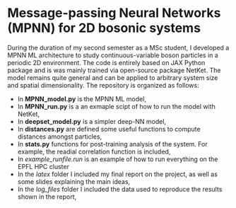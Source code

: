 # Message-passing Neural Networks (MPNN) for 2D bosonic systems

During the duration of my second semester as a MSc student, I developed a MPNN ML architecture to study continuous-variable boson 
particles in a periodic 2D environment. The code is entirely based on JAX Python package and is was mainly trained via open-source package NetKet. 
The model remains quite general and can be applied to arbitrary system size and spatial dimensionality. 
The repository is organized as follows:
- In **MPNN_model.py** is the MPNN ML model,
- In **MPNN_run.py** is a an exmaple scipt of how to run the model with NetKet,
- In **deepset_model.py** is a simpler deep-NN model,
- In **distances.py** are defined some useful functions to compute distances amongst particles,
- In **stats.py** functions for post-training analysis  of the system. For example, the readial correlation function is included,
- In *example_runfile.run* is an example of how to run everything on the EPFL HPC cluster
- In the *latex* folder I included my final report on the project, as well as some slides explaining the main ideas,
- In the *log_files* folder I included the data used to reproduce the results shown in the report,
